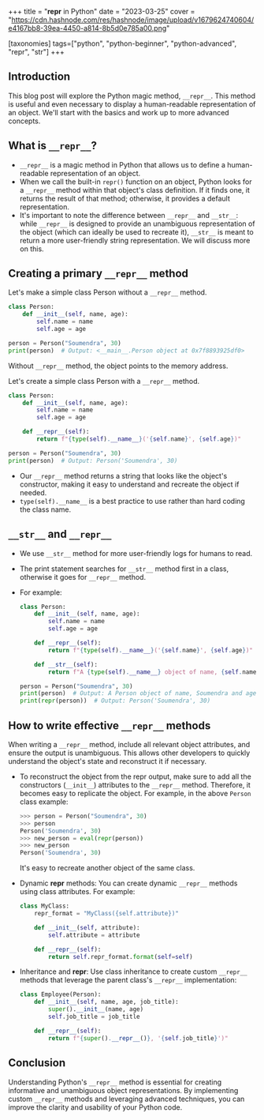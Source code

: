 +++
title = "__repr__ in Python"
date = "2023-03-25"
cover = "https://cdn.hashnode.com/res/hashnode/image/upload/v1679624740604/e4167bb8-39ea-4450-a814-8b5d0e785a00.png"

[taxonomies]
tags=["python", "python-beginner", "python-advanced", "repr", "str"]
+++

## Introduction

This blog post will explore the Python magic method, `__repr__`. This method is useful and even necessary to display a human-readable representation of an object. We'll start with the basics and work up to more advanced concepts.

## What is `__repr__`?

- `__repr__` is a magic method in Python that allows us to define a human-readable representation of an object.
- When we call the built-in `repr()` function on an object, Python looks for a `__repr__` method within that object's class definition. If it finds one, it returns the result of that method; otherwise, it provides a default representation.
- It's important to note the difference between `__repr__` and `__str__`: while `__repr__` is designed to provide an unambiguous representation of the object (which can ideally be used to recreate it), `__str__` is meant to return a more user-friendly string representation. We will discuss more on this.

## Creating a primary `__repr__` method

Let's make a simple class Person without a `__repr__` method.

```python
class Person:
    def __init__(self, name, age):
        self.name = name
        self.age = age

person = Person("Soumendra", 30)
print(person)  # Output: <__main__.Person object at 0x7f8893925df0>
```

Without `__repr__` method, the object points to the memory address.

Let's create a simple class Person with a `__repr__` method.

```python
class Person:
    def __init__(self, name, age):
        self.name = name
        self.age = age

    def __repr__(self):
        return f"{type(self).__name__}('{self.name}', {self.age})"

person = Person("Soumendra", 30)
print(person)  # Output: Person('Soumendra', 30)
```

- Our `__repr__` method returns a string that looks like the object's constructor, making it easy to understand and recreate the object if needed.
- `type(self).__name__` is a best practice to use rather than hard coding the class name.

## `__str__` and `__repr__`

- We use `__str__` method for more user-friendly logs for humans to read.
- The print statement searches for `__str__` method first in a class, otherwise it goes for `__repr__` method.
- For example:

  ```python
  class Person:
      def __init__(self, name, age):
          self.name = name
          self.age = age

      def __repr__(self):
          return f"{type(self).__name__}('{self.name}', {self.age})"

      def __str__(self):
          return f"A {type(self).__name__} object of name, {self.name} and age, {self.age}."

  person = Person("Soumendra", 30)
  print(person)  # Output: A Person object of name, Soumendra and age, 30.
  print(repr(person))  # Output: Person('Soumendra', 30)
  ```

## How to write effective `__repr__` methods

When writing a `__repr__` method, include all relevant object attributes, and ensure the output is unambiguous. This allows other developers to quickly understand the object's state and reconstruct it if necessary.

- To reconstruct the object from the repr output, make sure to add all the constructors (`__init__`) attributes to the `__repr__` method. Therefore, it becomes easy to replicate the object. For example, in the above `Person` class example:
  ```python
  >>> person = Person("Soumendra", 30)
  >>> person
  Person('Soumendra', 30)
  >>> new_person = eval(repr(person))
  >>> new_person
  Person('Soumendra', 30)
  ```
  It's easy to recreate another object of the same class.
- Dynamic **repr** methods: You can create dynamic `__repr__` methods using class attributes. For example:

  ```python
  class MyClass:
      repr_format = "MyClass({self.attribute})"

      def __init__(self, attribute):
          self.attribute = attribute

      def __repr__(self):
          return self.repr_format.format(self=self)
  ```

- Inheritance and **repr**: Use class inheritance to create custom `__repr__` methods that leverage the parent class's `__repr__` implementation:

  ```python
  class Employee(Person):
      def __init__(self, name, age, job_title):
          super().__init__(name, age)
          self.job_title = job_title

      def __repr__(self):
          return f"{super().__repr__()}, '{self.job_title}')"
  ```

## Conclusion

Understanding Python's `__repr__` method is essential for creating informative and unambiguous object representations. By implementing custom `__repr__` methods and leveraging advanced techniques, you can improve the clarity and usability of your Python code.
